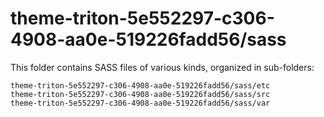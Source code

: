 # theme-triton-5e552297-c306-4908-aa0e-519226fadd56/sass

This folder contains SASS files of various kinds, organized in sub-folders:

    theme-triton-5e552297-c306-4908-aa0e-519226fadd56/sass/etc
    theme-triton-5e552297-c306-4908-aa0e-519226fadd56/sass/src
    theme-triton-5e552297-c306-4908-aa0e-519226fadd56/sass/var
